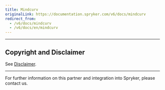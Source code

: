 ```yaml
---
title: Mindcurv
originalLink: https://documentation.spryker.com/v6/docs/mindcurv
redirect_from:
  - /v6/docs/mindcurv
  - /v6/docs/en/mindcurv
---
```


---

## Copyright and Disclaimer

See [Disclaimer](https://github.com/spryker/spryker-documentation).

---
For further information on this partner and integration into Spryker, please contact us.

<div class="hubspot-form js-hubspot-form" data-portal-id="2770802" data-form-id="163e11fb-e833-4638-86ae-a2ca4b929a41" id="hubspot-1"></div>

